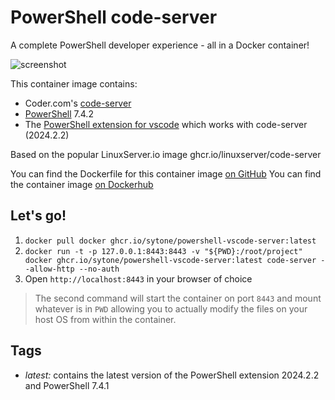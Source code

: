 # PowerShell code-server

A complete PowerShell developer experience - all in a Docker container!

![screenshot](https://user-images.githubusercontent.com/2644648/55316260-dd4dde80-5422-11e9-9dd2-7303b5f21532.png)

This container image contains:
* Coder.com's [code-server](https://github.com/codercom/code-server)
* [PowerShell](https://github.com/PowerShell/PowerShell) 7.4.2
* The [PowerShell extension for vscode](https://github.com/PowerShell/vscode-powershell) which works with code-server (2024.2.2)

Based on the popular LinuxServer.io image ghcr.io/linuxserver/code-server

You can find the Dockerfile for this container image [on GitHub](https://github.com/sytone/powershell-vscode-server)
You can find the container image [on Dockerhub](https://hub.docker.com/repository/docker/ktjaden/codeserver)
## Let's go!

1. `docker pull docker ghcr.io/sytone/powershell-vscode-server:latest`
2. `docker run -t -p 127.0.0.1:8443:8443 -v "${PWD}:/root/project" docker ghcr.io/sytone/powershell-vscode-server:latest code-server --allow-http --no-auth`
3. Open `http://localhost:8443` in your browser of choice

> The second command will start the container on port `8443` and mount whatever is in `PWD` allowing you to actually modify the files on your host OS from within the container.

## Tags

* *latest:* contains the latest version of the PowerShell extension 2024.2.2 and PowerShell 7.4.1

